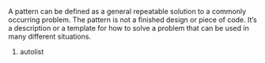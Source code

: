 <properties date="2016-05-11"
SortOrder="6"
/>

A pattern can be defined as a general repeatable solution to a commonly occurring problem. The pattern is not a finished design or piece of code. It’s a description or a template for how to solve a problem that can be used in many different situations.

1. autolist
